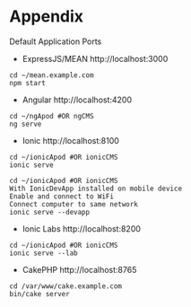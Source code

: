# Appendix

Default Application Ports

* ExpressJS/MEAN http://localhost:3000
```
cd ~/mean.example.com
npm start
```
* Angular http://localhost:4200
```
cd ~/ngApod #OR ngCMS
ng serve
```
* Ionic http://localhost:8100
```
cd ~/ionicApod #OR ionicCMS
ionic serve

cd ~/ionicApod #OR ionicCMS
With IonicDevApp installed on mobile device
Enable and connect to WiFi
Connect computer to same network
ionic serve --devapp
```
* Ionic Labs http://localhost:8200
```
cd ~/ionicApod #OR ionicCMS
ionic serve --lab
```
* CakePHP http://localhost:8765
```
cd /var/www/cake.example.com
bin/cake server
```
